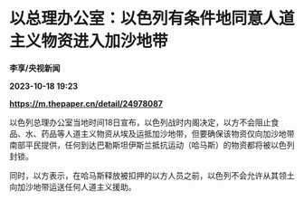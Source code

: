 # 以总理办公室：以色列有条件地同意人道主义物资进入加沙地带
**李享/央视新闻**

**2023-10-18 19:23**

**https://m.thepaper.cn/detail/24978087**

以色列总理办公室当地时间18日宣布，以色列战时内阁决定，以方不会阻止食品、水、药品等人道主义物资从埃及运抵加沙地带，但要确保该物资仅向加沙地带南部平民提供，任何到达巴勒斯坦伊斯兰抵抗运动（哈马斯）的物资都将被以色列封锁。

同时，以方表示，在哈马斯释放被扣押的以方人员之前，以色列不会允许从其领土向加沙地带运送任何人道主义援助。